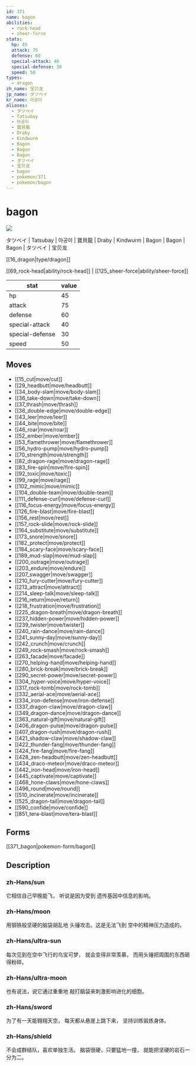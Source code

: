 ```yaml
---
id: 371
name: bagon
abilities:
  - rock-head
  - sheer-force
stats:
  hp: 45
  attack: 75
  defense: 60
  special-attack: 40
  special-defense: 30
  speed: 50
types:
  - dragon
zh_name: 宝贝龙
jp_name: タツベイ
kr_name: 아공이
aliases:
  - タツベイ
  - Tatsubay
  - 아공이
  - 寶貝龍
  - Draby
  - Kindwurm
  - Bagon
  - Bagon
  - Bagon
  - タツベイ
  - 宝贝龙
  - bagon
  - pokemon/371
  - pokemon/bagon
---
```

# bagon

![](https://raw.githubusercontent.com/PokeAPI/sprites/master/sprites/pokemon/371.png)

タツベイ | Tatsubay | 아공이 | 寶貝龍 | Draby | Kindwurm | Bagon | Bagon | Bagon | タツベイ | 宝贝龙

[[16_dragon|type/dragon]]

[[69_rock-head|ability/rock-head]] | [[125_sheer-force|ability/sheer-force]]

|stat|value|
|---|---|
|hp|45|
|attack|75|
|defense|60|
|special-attack|40|
|special-defense|30|
|speed|50|


## Moves

- [[15_cut|move/cut]]
- [[29_headbutt|move/headbutt]]
- [[34_body-slam|move/body-slam]]
- [[36_take-down|move/take-down]]
- [[37_thrash|move/thrash]]
- [[38_double-edge|move/double-edge]]
- [[43_leer|move/leer]]
- [[44_bite|move/bite]]
- [[46_roar|move/roar]]
- [[52_ember|move/ember]]
- [[53_flamethrower|move/flamethrower]]
- [[56_hydro-pump|move/hydro-pump]]
- [[70_strength|move/strength]]
- [[82_dragon-rage|move/dragon-rage]]
- [[83_fire-spin|move/fire-spin]]
- [[92_toxic|move/toxic]]
- [[99_rage|move/rage]]
- [[102_mimic|move/mimic]]
- [[104_double-team|move/double-team]]
- [[111_defense-curl|move/defense-curl]]
- [[116_focus-energy|move/focus-energy]]
- [[126_fire-blast|move/fire-blast]]
- [[156_rest|move/rest]]
- [[157_rock-slide|move/rock-slide]]
- [[164_substitute|move/substitute]]
- [[173_snore|move/snore]]
- [[182_protect|move/protect]]
- [[184_scary-face|move/scary-face]]
- [[189_mud-slap|move/mud-slap]]
- [[200_outrage|move/outrage]]
- [[203_endure|move/endure]]
- [[207_swagger|move/swagger]]
- [[210_fury-cutter|move/fury-cutter]]
- [[213_attract|move/attract]]
- [[214_sleep-talk|move/sleep-talk]]
- [[216_return|move/return]]
- [[218_frustration|move/frustration]]
- [[225_dragon-breath|move/dragon-breath]]
- [[237_hidden-power|move/hidden-power]]
- [[239_twister|move/twister]]
- [[240_rain-dance|move/rain-dance]]
- [[241_sunny-day|move/sunny-day]]
- [[242_crunch|move/crunch]]
- [[249_rock-smash|move/rock-smash]]
- [[263_facade|move/facade]]
- [[270_helping-hand|move/helping-hand]]
- [[280_brick-break|move/brick-break]]
- [[290_secret-power|move/secret-power]]
- [[304_hyper-voice|move/hyper-voice]]
- [[317_rock-tomb|move/rock-tomb]]
- [[332_aerial-ace|move/aerial-ace]]
- [[334_iron-defense|move/iron-defense]]
- [[337_dragon-claw|move/dragon-claw]]
- [[349_dragon-dance|move/dragon-dance]]
- [[363_natural-gift|move/natural-gift]]
- [[406_dragon-pulse|move/dragon-pulse]]
- [[407_dragon-rush|move/dragon-rush]]
- [[421_shadow-claw|move/shadow-claw]]
- [[422_thunder-fang|move/thunder-fang]]
- [[424_fire-fang|move/fire-fang]]
- [[428_zen-headbutt|move/zen-headbutt]]
- [[434_draco-meteor|move/draco-meteor]]
- [[442_iron-head|move/iron-head]]
- [[445_captivate|move/captivate]]
- [[468_hone-claws|move/hone-claws]]
- [[496_round|move/round]]
- [[510_incinerate|move/incinerate]]
- [[525_dragon-tail|move/dragon-tail]]
- [[590_confide|move/confide]]
- [[851_tera-blast|move/tera-blast]]

## Forms



[[371_bagon|pokemon-form/bagon]]

## Description

### zh-Hans/sun

它相信自己早晚能飞，
听说是因为受到
遗传基因中信息的影响。

### zh-Hans/moon

用钢铁般坚硬的脑袋胡乱地
头锤攻击。这是无法飞到
空中的精神压力造成的。

### zh-Hans/ultra-sun

每次见到在空中飞行的鸟宝可梦，
就会变得非常羡慕，
而用头锤把周围的东西砸得粉碎。

### zh-Hans/ultra-moon

也有说法，说它通过重重地
敲打脑袋来刺激影响进化的细胞。

### zh-Hans/sword

为了有一天能翱翔天空，
每天都从悬崖上跳下来，
坚持训练锻炼身体。

### zh-Hans/shield

不会成群结队，喜欢单独生活。
脑袋很硬，只要猛地一撞，
就能把坚硬的岩石一分为二。

